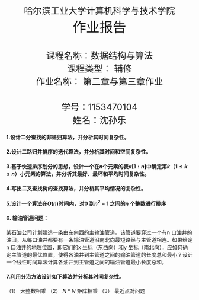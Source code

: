 <br></br><br></br><br></br><br></br><br></br>
<center style="font-size:24px">哈尔滨工业大学计算机科学与技术学院 </center>
<center style="font-size:36px">作业报告 </center>
<br></br>
<center style="font-size:24px">课程名称：数据结构与算法</center>
<center style="font-size:24px">课程类型： 辅修</center>
<center style="font-size:24px">作业名称： 第二章与第三章作业</center>
<br></br>
<center style="font-size:24px">学号：1153470104</center>
<center style="font-size:24px">姓名：沈孙乐</center>
<div STYLE="page-break-after: always;"></div>


#### 1.设计二分查找的非递归算法，并分析其时间复杂性。

#### 2.设计二路归并排序的迭代算法，并分析其时间和空间复杂性。

#### 3.基于快速排序划分的思想，设计一个在$n$个元素的表$a[1:n]$中确定第$k（1≤k≤n）$小元素的算法，并分析其最好、最坏和平均时间复杂性。

#### 4.写出二叉查找树的查找算法，并分析其平均情况的复杂性。

#### 5.设计一个算法在$O(n)$时间内，对0 到$n^2-1$ 之间的$n$ 个整数进行排序

#### 6. 输油管道问题：
某石油公司计划建造一条由东向西的主输油管道。该管道要穿过一个有n 口油井的油田。从每口油井都要有一条输油管道沿南北向最短路经与主管道相连。如果给定n 口油井的地理位置，即它们的x 坐标（东西向）和y 坐标（南北向），应如何确定主管道的最优位置，使得各油井到主管道之间的输油管道的长度总和最小？设计一个线性时间算法计算各油井到主管道之间的输油管道最小长度总和。
#### 7.利用分治方法设计如下算法并分析其时间复杂性。
（1） 大整数相乘
（2） $N*N$ 矩阵相乘
（3） 最近点对问题